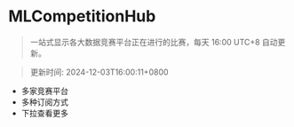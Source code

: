 # MLCompetitionHub

> 一站式显示各大数据竞赛平台正在进行的比赛，每天 16:00 UTC+8 自动更新。
  
> 更新时间: 2024-12-03T16:00:11+0800 

* 多家竞赛平台
* 多种订阅方式
* 下拉查看更多
